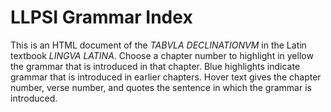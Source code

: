 # LLPSI Grammar Index

This is an HTML document of the _TABVLA DECLINATIONVM_ in the Latin textbook _LINGVA LATINA_. Choose a chapter number to highlight in yellow the grammar that is introduced in that chapter. Blue highlights indicate grammar that is introduced in earlier chapters. Hover text gives the chapter number, verse number, and quotes the sentence in which the grammar is introduced.
